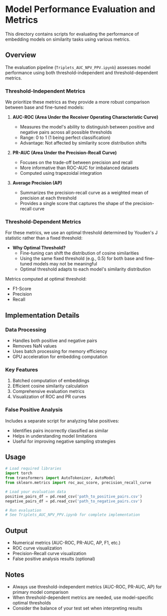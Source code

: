 # Model Performance Evaluation and Metrics

This directory contains scripts for evaluating the performance of embedding models on similarity tasks using various metrics.

## Overview

The evaluation pipeline (`Triplets_AUC_NPV_PPV.ipynb`) assesses model performance using both threshold-independent and threshold-dependent metrics.

### Threshold-Independent Metrics
We prioritize these metrics as they provide a more robust comparison between base and fine-tuned models:

1. **AUC-ROC (Area Under the Receiver Operating Characteristic Curve)**
   - Measures the model's ability to distinguish between positive and negative pairs across all possible thresholds
   - Range: 0 to 1 (1 being perfect classification)
   - Advantage: Not affected by similarity score distribution shifts

2. **PR-AUC (Area Under the Precision-Recall Curve)**
   - Focuses on the trade-off between precision and recall
   - More informative than ROC-AUC for imbalanced datasets
   - Computed using trapezoidal integration

3. **Average Precision (AP)**
   - Summarizes the precision-recall curve as a weighted mean of precision at each threshold
   - Provides a single score that captures the shape of the precision-recall curve

### Threshold-Dependent Metrics
For these metrics, we use an optimal threshold determined by Youden's J statistic rather than a fixed threshold:

- **Why Optimal Threshold?**
  - Fine-tuning can shift the distribution of cosine similarities
  - Using the same fixed threshold (e.g., 0.5) for both base and fine-tuned models may not be meaningful
  - Optimal threshold adapts to each model's similarity distribution

Metrics computed at optimal threshold:
- F1-Score
- Precision
- Recall

## Implementation Details

### Data Processing
- Handles both positive and negative pairs
- Removes NaN values
- Uses batch processing for memory efficiency
- GPU acceleration for embedding computation

### Key Features
1. Batched computation of embeddings
2. Efficient cosine similarity calculation
3. Comprehensive evaluation metrics
4. Visualization of ROC and PR curves

### False Positive Analysis
Includes a separate script for analyzing false positives:
- Identifies pairs incorrectly classified as similar
- Helps in understanding model limitations
- Useful for improving negative sampling strategies

## Usage

```python
# Load required libraries
import torch
from transformers import AutoTokenizer, AutoModel
from sklearn.metrics import roc_auc_score, precision_recall_curve

# Load your evaluation data
positive_pairs_df = pd.read_csv('path_to_positive_pairs.csv')
negative_pairs_df = pd.read_csv('path_to_negative_pairs.csv')

# Run evaluation
# See Triplets_AUC_NPV_PPV.ipynb for complete implementation
```

## Output
- Numerical metrics (AUC-ROC, PR-AUC, AP, F1, etc.)
- ROC curve visualization
- Precision-Recall curve visualization
- False positive analysis results (optional)

## Notes
- Always use threshold-independent metrics (AUC-ROC, PR-AUC, AP) for primary model comparison
- When threshold-dependent metrics are needed, use model-specific optimal thresholds
- Consider the balance of your test set when interpreting results 